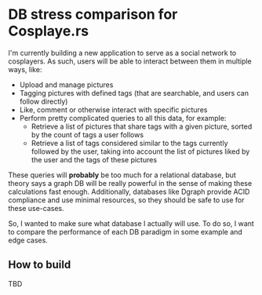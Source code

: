 # DB stress comparison for Cosplaye.rs

I'm currently building a new application to serve as a social network to cosplayers. As such, users will be able to 
interact between them in multiple ways, like:

* Upload and manage pictures
* Tagging pictures with defined tags (that are searchable, and users can follow directly)
* Like, comment or otherwise interact with specific pictures
* Perform pretty complicated queries to all this data, for example:
  - Retrieve a list of pictures that share tags with a given picture, sorted by the count of tags a user follows
  - Retrieve a list of tags considered similar to the tags currently followed by the user, taking into account the
    list of pictures liked by the user and the tags of these pictures

These queries will **probably** be too much for a relational database, but theory says a graph DB will be really 
powerful in the sense of making these calculations fast enough. Additionally, databases like Dgraph provide ACID 
compliance and use minimal resources, so they should be safe to use for these use-cases.

So, I wanted to make sure what database I actually will use. To do so, I want to compare the performance of each 
DB paradigm in some example and edge cases.

## How to build

TBD

